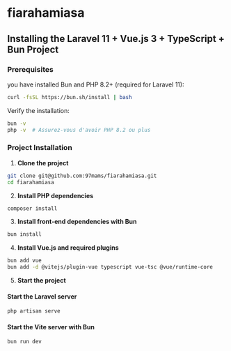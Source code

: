 # fiarahamiasa

## Installing the Laravel 11 + Vue.js 3 + TypeScript + Bun Project

### Prerequisites

you have installed Bun and PHP 8.2+ (required for Laravel 11):
```sh
curl -fsSL https://bun.sh/install | bash
```

Verify the installation:
```sh
bun -v
php -v  # Assurez-vous d'avoir PHP 8.2 ou plus
```

### Project Installation

1. **Clone the project**
```sh
git clone git@github.com:97mams/fiarahamiasa.git
cd fiarahamiasa
```

2. **Install PHP dependencies**
```sh
composer install
```

3. **Install front-end dependencies with Bun**
```sh
bun install
```

4. **Install Vue.js and required plugins**
```sh
bun add vue
bun add -d @vitejs/plugin-vue typescript vue-tsc @vue/runtime-core
```

5. **Start the project**

#### Start the Laravel server
```sh
php artisan serve
```

#### Start the Vite server with Bun
```sh
bun run dev
```

